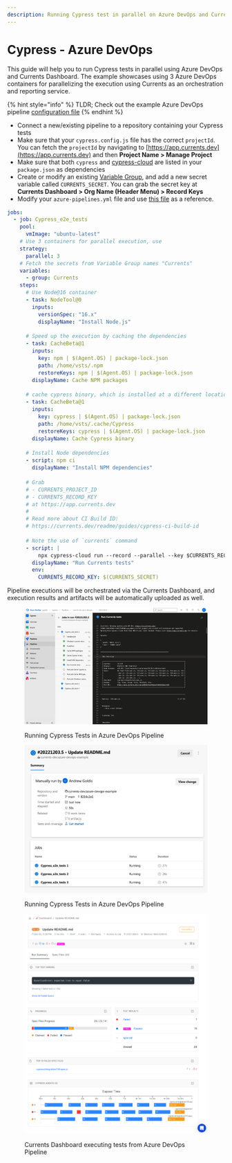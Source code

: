 ```yaml
---
description: Running Cypress test in parallel on Azure DevOps and Currents Dashboard
---
```


# Cypress - Azure DevOps

This guide will help you to run Cypress tests in parallel using Azure DevOps and Currents Dashboard. The example showcases using 3 Azure DevOps containers for parallelizing the execution using Currents as an orchestration and reporting service.

{% hint style="info" %}
TLDR; Check out the example Azure DevOps pipeline [configuration file](https://github.com/currents-dev/azure-devops-example/blob/main/azure-pipelines.yml)
{% endhint %}

* Connect a new/existing pipeline to a repository containing your Cypress tests
* Make sure that your `cypress.config.js` file has the correct `projectId`. You can fetch the `projectId` by navigating to [https://app.currents.dev](https://app.currents.dev) and then **Project Name > Manage Project**
* Make sure that both `cypress` and [cypress-cloud](../../../resources/reporters/cypress-cloud/) are listed in your `package.json` as dependencies
* Create or modify an existing [Variable Group](https://learn.microsoft.com/en-us/azure/devops/pipelines/library/variable-groups?view=azure-devops\&tabs=yaml), and add a new secret variable called `CURRENTS_SECRET`. You can grab the secret key at **Currents Dashboard > Org Name (Header Menu) > Record Keys**
* Modify your `azure-pipelines.yml` file and use [this file](https://github.com/currents-dev/azure-devops-example/blob/main/azure-pipelines.yml) as a reference.&#x20;

```yaml
jobs:
  - job: Cypress_e2e_tests
    pool:
      vmImage: "ubuntu-latest"
    # Use 3 containers for parallel execution, use 
    strategy:
      parallel: 3
    # Fetch the secrets from Variable Group names "Currents"
    variables:
      - group: Currents
    steps:
      # Use Node@16 container
      - task: NodeTool@0
        inputs:
          versionSpec: "16.x"
          displayName: "Install Node.js"

      # Speed up the execution by caching the dependencies
      - task: CacheBeta@1
        inputs:
          key: npm | $(Agent.OS) | package-lock.json
          path: /home/vsts/.npm
          restoreKeys: npm | $(Agent.OS) | package-lock.json
        displayName: Cache NPM packages

      # cache cypress binary, which is installed at a different location
      - task: CacheBeta@1
        inputs:
          key: cypress | $(Agent.OS) | package-lock.json
          path: /home/vsts/.cache/Cypress
          restoreKeys: cypress | $(Agent.OS) | package-lock.json
        displayName: Cache Cypress binary

      # Install Node dependencies
      - script: npm ci
        displayName: "Install NPM dependencies"

      # Grab 
      # - CURRENTS_PROJECT_ID
      # - CURRENTS_RECORD_KEY
      # at https://app.currents.dev 
      #
      # Read more about CI Build ID:
      # https://currents.dev/readme/guides/cypress-ci-build-id

      # Note the use of `currents` command
      - script: |
          npx cypress-cloud run --record --parallel --key $CURRENTS_RECORD_KEY --ci-build-id $BUILD_BUILDNUMBER
        displayName: "Run Currents tests"
        env:
          CURRENTS_RECORD_KEY: $(CURRENTS_SECRET)
```



Pipeline executions will be orchestrated via the Currents Dashboard, and execution results and artifacts will be automatically uploaded as well.

<figure><img src="../../../.gitbook/assets/Azure-Cypress example.png" alt=""><figcaption><p>Running Cypress Tests in Azure DevOps Pipeline</p></figcaption></figure>

<figure><img src="../../../.gitbook/assets/cypress-azure-devops@2x.png" alt=""><figcaption><p>Running Cypress Tests in Azure DevOps Pipeline</p></figcaption></figure>





<figure><img src="../../../.gitbook/assets/Cypress-Currents-AzureDevOps@2x.png" alt=""><figcaption><p>Currents Dashboard executing tests from Azure DevOps Pipeline</p></figcaption></figure>
